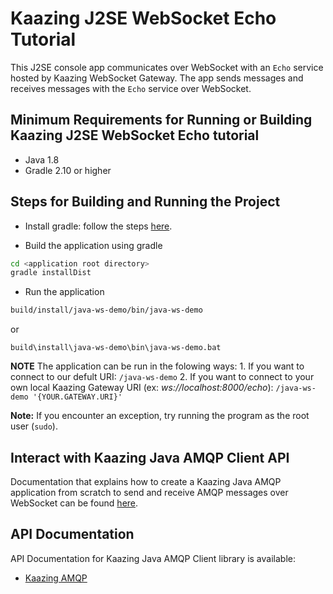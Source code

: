 # Kaazing J2SE WebSocket Echo Tutorial

This J2SE console app communicates over WebSocket with an `Echo` service hosted by Kaazing WebSocket Gateway. The app sends messages and receives messages with the `Echo` service over WebSocket.

## Minimum Requirements for Running or Building Kaazing J2SE WebSocket Echo tutorial

* Java 1.8
* Gradle 2.10 or higher

## Steps for Building and Running the Project

- Install gradle: follow the steps [here](https://gradle.org/gradle-download/).

- Build the application using gradle

```bash
cd <application root directory>
gradle installDist
```

- Run the application 

```bash
build/install/java-ws-demo/bin/java-ws-demo
```
or 
```
build\install\java-ws-demo\bin\java-ws-demo.bat
```
**NOTE** The application can be run in the folowing ways:
	1. If you want to connect to our defult URI:
	```
	/java-ws-demo
	```
	2. If you want to connect to your own local Kaazing Gateway URI (ex: *ws://localhost:8000/echo*):
	```
	/java-ws-demo '{YOUR.GATEWAY.URI}'
	```

**Note:** If you encounter an exception, try running the program as the root user (`sudo`).

## Interact with Kaazing Java AMQP Client API

Documentation that explains how to create a Kaazing Java AMQP application from scratch to send and receive AMQP messages over WebSocket can be found [here](http://kaazing.com/doc/5.0/amqp_client_docs/dev-java/o_dev_java.html).

## API Documentation

API Documentation for Kaazing Java AMQP Client library is available:

* [Kaazing AMQP](http://kaazing.com/doc/5.0/amqp_client_docs/apidoc/client/java/amqp/client/index.html)

